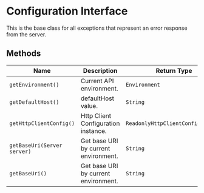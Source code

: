 
# Configuration Interface

This is the base class for all exceptions that represent an error response from the server.

## Methods

| Name | Description | Return Type |
|  --- | --- | --- |
| `getEnvironment()` | Current API environment. | `Environment` |
| `getDefaultHost()` | defaultHost value. | `String` |
| `getHttpClientConfig()` | Http Client Configuration instance. | `ReadonlyHttpClientConfiguration` |
| `getBaseUri(Server server)` | Get base URI by current environment. | `String` |
| `getBaseUri()` | Get base URI by current environment. | `String` |

